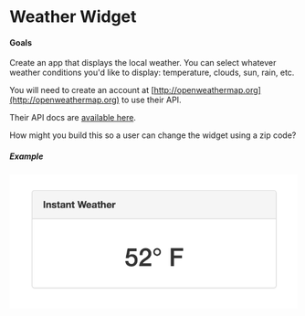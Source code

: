 # Weather Widget

#### Goals
Create an app that displays the local weather. You can select whatever weather conditions you'd like to display: temperature, clouds, sun, rain, etc.

You will need to create an account at [http://openweathermap.org](http://openweathermap.org) to use their API.

Their API docs are [available here](http://openweathermap.org/api).

How might you build this so a user can change the widget using a zip code?

##### Example
![weather widget](weather.png)
